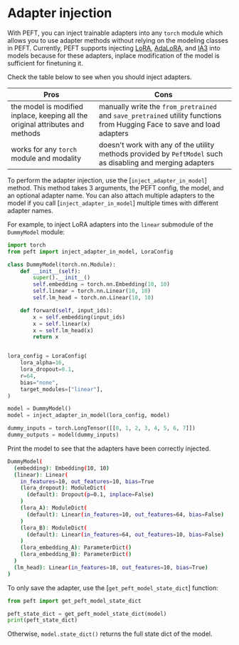 <!--Copyright 2024 The HuggingFace Team. All rights reserved.

Licensed under the Apache License, Version 2.0 (the "License"); you may not use this file except in compliance with
the License. You may obtain a copy of the License at

http://www.apache.org/licenses/LICENSE-2.0

Unless required by applicable law or agreed to in writing, software distributed under the License is distributed on
an "AS IS" BASIS, WITHOUT WARRANTIES OR CONDITIONS OF ANY KIND, either express or implied. See the License for the
specific language governing permissions and limitations under the License.

⚠️ Note that this file is in Markdown but contain specific syntax for our doc-builder (similar to MDX) that may not be
rendered properly in your Markdown viewer.

-->

# Adapter injection

With PEFT, you can inject trainable adapters into any `torch` module which allows you to use adapter methods without relying on the modeling classes in PEFT. Currently, PEFT supports injecting [LoRA](../conceptual_guides/adapter#low-rank-adaptation-lora), [AdaLoRA](../conceptual_guides/adapter#adaptive-low-rank-adaptation-adalora), and [IA3](../conceptual_guides/ia3) into models because for these adapters, inplace modification of the model is sufficient for finetuning it.

Check the table below to see when you should inject adapters.

| Pros | Cons |
|---|---|
| the model is modified inplace, keeping all the original attributes and methods | manually write the `from_pretrained` and `save_pretrained` utility functions from Hugging Face to save and load adapters |
| works for any `torch` module and modality | doesn't work with any of the utility methods provided by `PeftModel` such as disabling and merging adapters |

To perform the adapter injection, use the [`inject_adapter_in_model`] method. This method takes 3 arguments, the PEFT config, the model, and an optional adapter name. You can also attach multiple adapters to the model if you call [`inject_adapter_in_model`] multiple times with different adapter names.

For example, to inject LoRA adapters into the `linear` submodule of the `DummyModel` module:

```python
import torch
from peft import inject_adapter_in_model, LoraConfig

class DummyModel(torch.nn.Module):
    def __init__(self):
        super().__init__()
        self.embedding = torch.nn.Embedding(10, 10)
        self.linear = torch.nn.Linear(10, 10)
        self.lm_head = torch.nn.Linear(10, 10)

    def forward(self, input_ids):
        x = self.embedding(input_ids)
        x = self.linear(x)
        x = self.lm_head(x)
        return x


lora_config = LoraConfig(
    lora_alpha=16,
    lora_dropout=0.1,
    r=64,
    bias="none",
    target_modules=["linear"],
)

model = DummyModel()
model = inject_adapter_in_model(lora_config, model)

dummy_inputs = torch.LongTensor([[0, 1, 2, 3, 4, 5, 6, 7]])
dummy_outputs = model(dummy_inputs)
```

Print the model to see that the adapters have been correctly injected.

```bash
DummyModel(
  (embedding): Embedding(10, 10)
  (linear): Linear(
    in_features=10, out_features=10, bias=True
    (lora_dropout): ModuleDict(
      (default): Dropout(p=0.1, inplace=False)
    )
    (lora_A): ModuleDict(
      (default): Linear(in_features=10, out_features=64, bias=False)
    )
    (lora_B): ModuleDict(
      (default): Linear(in_features=64, out_features=10, bias=False)
    )
    (lora_embedding_A): ParameterDict()
    (lora_embedding_B): ParameterDict()
  )
  (lm_head): Linear(in_features=10, out_features=10, bias=True)
)
```

To only save the adapter, use the [`get_peft_model_state_dict`] function:

```python
from peft import get_peft_model_state_dict

peft_state_dict = get_peft_model_state_dict(model)
print(peft_state_dict)
```

Otherwise, `model.state_dict()` returns the full state dict of the model.
